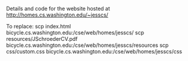 Details and code for the website hosted at http://homes.cs.washington.edu/~jesscs/

To replace:
scp index.html bicycle.cs.washington.edu:/cse/web/homes/jesscs/
scp resources/JSchroederCV.pdf bicycle.cs.washington.edu:/cse/web/homes/jesscs/resources
scp css/custom.css bicycle.cs.washington.edu:/cse/web/homes/jesscs/css